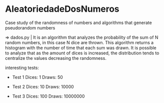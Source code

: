 # AleatoriedadeDosNumeros

Case study of the randomness of numbers and algorithms that generate pseudorandom numbers

=> dados.py | It is an algorithm that analyzes the probability of the sum of N random numbers, in this case N dice are thrown.
This algorithm returns a histogram with the number of time that each sum was drawn.
It is possible to analyze that as the amount of dices is increased, the distribution tends to centralize the values decreasing the randomness.

interesting tests:

- Test 1
 Dices: 1
 Draws: 50

- Test 2
 Dices: 10
 Draws: 10000

- Test 3
 Dices: 100
 Draws: 10000000
